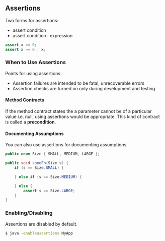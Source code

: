 ## Assertions

Two forms for assertions:

- assert condition
- assert condition : expression

```java
assert x >= 0;
assert x >= 0 : x;
```

### When to Use Assertions

Points for using assertions:

- Assertion failures are intended to be fatal, unrecoverable errors
- Assertion checks are turned on only during development and testing

#### Method Contracts

If the method contract states the a parameter cannot be of a particular value i.e. null, using assertions would be appropriate. This kind of contract is called a **precondition**.

#### Documenting Assumptions

You can also use assertions for documenting assumptions.

```java
public enum Size { SMALL, MEDIUM, LARGE };

public void someFn(Size s) {
    if (s == Size.SMALL) {

    } else if (s == Size.MEDIUM) {

    } else {
        assert s == Size.LARGE;
    }
}
```

### Enabling/Disabling

Assertions are disabled by default.

```sh
$ java -enableassertions MyApp
```
